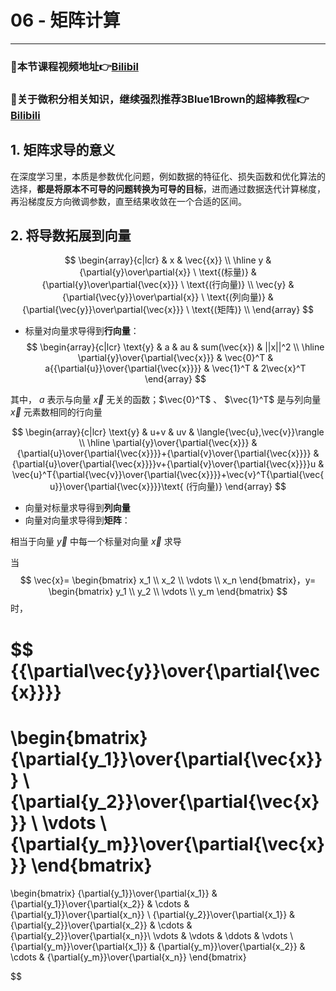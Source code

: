 # 06 - 矩阵计算
---
### 🎦本节课程视频地址👉[Bilibil](https://www.bilibili.com/video/BV1eZ4y1w7PY)

### 🎦关于微积分相关知识，继续强烈推荐**3Blue1Brown**的超棒教程👉[Bilibili](https://space.bilibili.com/88461692/channel/detail?cid=13407&ctype=0)

## 1. 矩阵求导的意义
在深度学习里，本质是参数优化问题，例如数据的特征化、损失函数和优化算法的选择，**都是将原本不可导的问题转换为可导的目标**，进而通过数据迭代计算梯度，再沿梯度反方向微调参数，直至结果收敛在一个合适的区间。

## 2. 将导数拓展到向量
$$
\begin{array}{c|lcr}
& x & \vec{{x}} \\
\hline
y & {\partial{y}\over\partial{x}} \ \text{(标量)} & {\partial{y}\over\partial{\vec{x}}} \ \text{(行向量)} \\
\vec{y}​ & {\partial{\vec{y}}\over\partial{x}} \ \text{(列向量)} & {\partial{\vec{y}}\over\partial{\vec{x}}} \ \text{(矩阵)} \\
\end{array}
$$


- 标量对向量求导得到**行向量**：
$$
\begin{array}{c|lcr}
\text{y} & a & au & sum(\vec{x}) & ||x||^2 \\
\hline
\partial{y}\over{\partial{\vec{x}}} & \vec{0}^T & a{{\partial{u}}\over{\partial{\vec{x}}}} & \vec{1}^T & 2\vec{x}^T
\end{array}
$$

其中， $a$ 表示与向量 $\vec{x}$ 无关的函数；$\vec{0}^T$ 、 $\vec{1}^T$ 是与列向量 $\vec{x}$ 元素数相同的行向量

$$
\begin{array}{c|lcr}
\text{y} & u+v & uv & \langle{\vec{u},\vec{v}}\rangle \\
\hline
\partial{y}\over{\partial{\vec{x}}} & {\partial{u}\over{\partial{\vec{x}}}}+{\partial{v}\over{\partial{\vec{x}}}} & {\partial{u}\over{\partial{\vec{x}}}}v+{\partial{v}\over{\partial{\vec{x}}}}u & \vec{u}^T{\partial{\vec{v}}\over{\partial{\vec{x}}}}+\vec{v}^T{\partial{\vec{u}}\over{\partial{\vec{x}}}}\text{ (行向量)}
\end{array}
$$

- 向量对标量求导得到**列向量**
- 向量对向量求导得到**矩阵**：

相当于向量 $\vec{y}$ 中每一个标量对向量 $\vec{x}$ 求导

当
$$
\vec{x}=
\begin{bmatrix} x_1 \\ x_2 \\ \vdots \\ x_n
\end{bmatrix}，y=
\begin{bmatrix} y_1 \\ y_2 \\ \vdots \\ y_m
\end{bmatrix}
$$
时，

$$
{{\partial\vec{y}}\over{\partial{\vec{x}}}}
=
\begin{bmatrix} 
{\partial{y_1}}\over{\partial{\vec{x}}} \\
{\partial{y_2}}\over{\partial{\vec{x}}} \\
\vdots \\
{\partial{y_m}}\over{\partial{\vec{x}}}
\end{bmatrix}
=
\begin{bmatrix} 
{\partial{y_1}}\over{\partial{x_1}} & {\partial{y_1}}\over{\partial{x_2}} & \cdots & {\partial{y_1}}\over{\partial{x_n}} \\
{\partial{y_2}}\over{\partial{x_1}} & {\partial{y_2}}\over{\partial{x_2}} & \cdots & {\partial{y_2}}\over{\partial{x_n}}\\
\vdots & \vdots & \ddots & \vdots \\
{\partial{y_m}}\over{\partial{x_1}} & {\partial{y_m}}\over{\partial{x_2}} & \cdots & {\partial{y_m}}\over{\partial{x_n}}
\end{bmatrix}

$$
